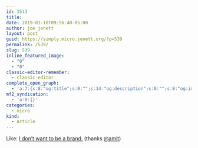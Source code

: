 ```yaml
---
id: 3513
title: 
date: 2019-01-18T09:56:40-05:00
author: joe jenett
layout: post
guid: https://simply.micro.jenett.org/?p=539
permalink: /539/
slug: 539
inline_featured_image:
  - "0"
  - "0"
classic-editor-remember:
  - classic-editor
complete_open_graph:
  - 'a:7:{s:8:"og:title";s:0:"";s:14:"og:description";s:0:"";s:8:"og:image";s:0:"";s:7:"og:type";s:0:"";s:12:"twitter:card";s:7:"summary";s:19:"twitter:description";s:0:"";s:15:"twitter:creator";s:0:"";}'
mf2_syndication:
  - 'a:0:{}'
categories:
  - micro
kind:
  - Article
---
```

Like: [I don’t want to be a brand.](https://social.cheribaker.com/2019/01/16/i-dont-want.html "I don't want to be a brand.") (thanks [@amit](https://micro.blog/amit))